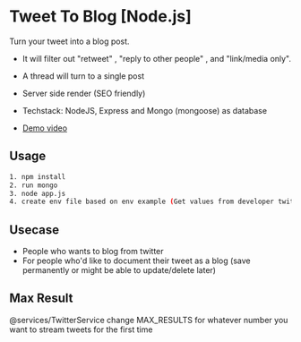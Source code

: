 # Tweet To Blog [Node.js]

Turn your tweet into a blog post. 
- It will filter out "retweet" , "reply to other people" , and "link/media only". 
- A thread will turn to a single post
- Server side render (SEO friendly)
- Techstack: NodeJS, Express and Mongo (mongoose) as database

- [Demo video](https://www.youtube.com/watch?v=QhosFYuXqAc)

## Usage

```bash
1. npm install
2. run mongo
3. node app.js
4. create env file based on env example (Get values from developer twitter app)
```

## Usecase

- People who wants to blog from twitter
- For people who'd like to document their tweet as a blog (save permanently or might be able to update/delete later)


## Max Result
@services/TwitterService
change MAX_RESULTS for whatever number you want to stream tweets for the first time